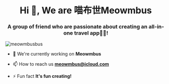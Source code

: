 <h1 align="center">Hi 👋, We are 喵布世Meowmbus</h1>
<h3 align="center">A group of friend who are passionate about creating an all-in-one travel app🐱‍🐉!</h3>

<p align="left"> <img src="https://komarev.com/ghpvc/?username=meowmbusbus&label=Profile%20views&color=0e75b6&style=flat" alt="meowmbusbus" /> </p>

- 🔭 We're currently working on **Meowmbus**

- 📫 How to reach us **meowmbus@icloud.com**

- ⚡ Fun fact **It's fun creating!**
